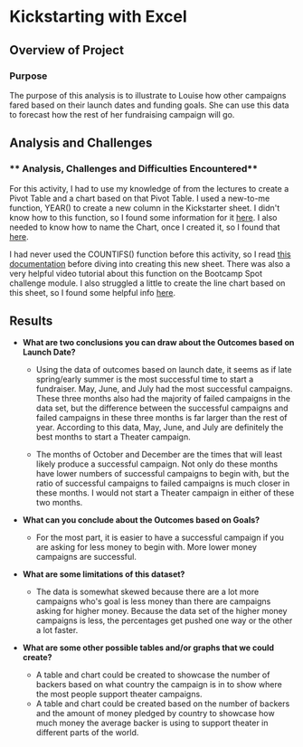 # **Kickstarting with Excel**

## **Overview of Project**

### **Purpose**

The purpose of this analysis is to illustrate to Louise how other campaigns fared based on their launch dates and funding goals.  She can use this data to forecast how the rest of her fundraising campaign will go.  

## **Analysis and Challenges**

### ** Analysis, Challenges and Difficulties Encountered**

For this activity, I had to use my knowledge of from the lectures to create a Pivot Table and a chart based on that Pivot Table.  I used a new-to-me function, YEAR() to create a new column in the Kickstarter sheet.  I didn't know how to this function, so I found some information for it [here](https://support.microsoft.com/en-us/office/year-function-c64f017a-1354-490d-981f-578e8ec8d3b9).  I also needed to know how to name the Chart, once I created it, so I found that [here](https://support.microsoft.com/en-us/office/add-or-remove-titles-in-a-chart-4cf3c009-1482-4908-922a-997c32ea8250).

I had never used the COUNTIFS() function before this activity, so I read [this documentation](https://support.microsoft.com/en-us/office/countifs-function-dda3dc6e-f74e-4aee-88bc-aa8c2a866842) before diving into creating this new sheet.  There was also a very helpful video tutorial about this function on the Bootcamp Spot challenge module.  I also struggled a little to create the line chart based on this sheet, so I found some helpful info [here](https://www.excel-easy.com/examples/line-chart.html).

## **Results**

- **What are two conclusions you can draw about the Outcomes based on Launch Date?**

    - Using the data of outcomes based on launch date, it seems as if late spring/early summer is the most successful time to start a fundraiser.  May, June, and July had the most successful campaigns.  These three months also had the majority of failed campaigns in the data set, but the difference between the successful campaigns and failed campaigns in these three months is far larger than the rest of year.  According to this data, May, June, and July are definitely the best months to start a Theater campaign.

    - The months of October and December are the times that will least likely produce a successful campaign.  Not only do these months have lower numbers of successful campaigns to begin with, but the ratio of successful campaigns to failed campaigns is much closer in these months.  I would not start a Theater campaign in either of these two months.  

- **What can you conclude about the Outcomes based on Goals?**
    - For the most part, it is easier to have a successful campaign if you are asking for less money to begin with.  More lower money campaigns are successful.  

- **What are some limitations of this dataset?**
    - The data is somewhat skewed because there are a lot more campaigns who's goal is less money than there are campaigns asking for higher money.  Because the data set of the higher money campaigns is less, the percentages get pushed one way or the other a lot faster.  

- **What are some other possible tables and/or graphs that we could create?**
    - A table and chart could be created to showcase the number of backers based on what country the campaign is in to show where the most people support theater campaigns.  
    - A table and chart could be created based on the number of backers and the amount of money pledged by country to showcase how much money the average backer is using to support theater in different parts of the world.  
